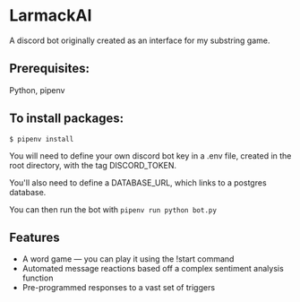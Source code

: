 # LarmackAI
A discord bot originally created as an interface for my substring game.

## Prerequisites:
Python, pipenv

## To install packages:
`$ pipenv install`

You will need to define your own discord bot key in a .env file,
created in the root directory, with the tag DISCORD_TOKEN.

You'll also need to define a DATABASE_URL, which links to a postgres
database.

You can then run the bot with 
`pipenv run python bot.py`


## Features
- A word game — you can play it using the !start command
- Automated message reactions based off a complex sentiment analysis function
- Pre-programmed responses to a vast set of triggers
